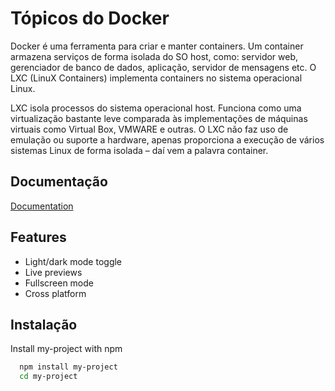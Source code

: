 
# Tópicos do Docker

Docker é uma ferramenta para criar e manter containers. Um container armazena serviços de forma isolada do SO host, como: servidor web, gerenciador de banco de dados, aplicação, servidor de mensagens etc. O LXC (LinuX Containers) implementa containers no sistema operacional Linux.  

LXC isola processos do sistema operacional host. Funciona como uma virtualização bastante leve comparada às implementações de máquinas virtuais como Virtual Box, VMWARE e outras. O LXC não faz uso de emulação ou suporte a hardware, apenas proporciona a execução de vários sistemas Linux de forma isolada – daí vem a palavra container.

## Documentação

[Documentation](https://linktodocumentation)

  
  
## Features

- Light/dark mode toggle
- Live previews
- Fullscreen mode
- Cross platform

  
## Instalação 

Install my-project with npm

```bash 
  npm install my-project
  cd my-project
```
    


  